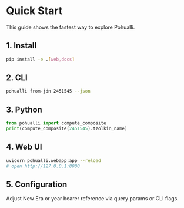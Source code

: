 # Quick Start

This guide shows the fastest way to explore Pohualli.

## 1. Install

```bash
pip install -e .[web,docs]
```

## 2. CLI

```bash
pohualli from-jdn 2451545 --json
```

## 3. Python

```python
from pohualli import compute_composite
print(compute_composite(2451545).tzolkin_name)
```

## 4. Web UI

```bash
uvicorn pohualli.webapp:app --reload
# open http://127.0.0.1:8000
```

## 5. Configuration

Adjust New Era or year bearer reference via query params or CLI flags.
